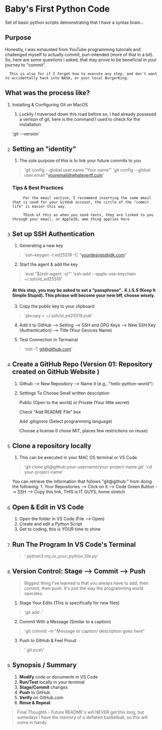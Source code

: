 # Baby's First Python Code 

Set of basic python scripts demonstrating that I have a syntax brain...

## Purpose 
Honestly, I was exhausted from YouTube programming tutorials and challenged myself to actually commit, pun-intended (more of that in a bit). So, here are some questions i asked, that may prove to be beneficial in your journey to "commit".  

      This is also for if I forget how to execute any step, and don't want to accidentally hack into NASA, or your local BurgerKing. 

## What was the process like? 
1. Installing & Configuring Git on MacOS
      1. Luckily I traversed down this road before so, I had already possesed a verison of git, here is the command I used to check for the installation 

      'git --version' 

2. ## Setting an "identity" 
      1. The sole purpose of this is to link your future commits to you 
      
      > 'git config --global user.name "Your name"' 
      > 'git config --global user.email "youremail@whatevertf.com'

      ### Tips & Best Practices 
            For the email section, I recommend inserting the same email that is used for your GitHub account, the circle of the "commit life" is easier this way.
      
            Think of this as when you send texts, they are linked to you through your email, or AppleID, ame thing applies here

      
3. ## Set up SSH Authentication 
      1. Generating a new key 
      
      > 'ssh-keygen -t ed25519 -C "yourdesires@idk.com" 

      2. Start the agent & add the key 

      > 'eval "$(ssh-agent -s)"'
      > 'ssh-add --apple-use-keychain ~/.ssh/id_ed25519'

      #### At this step, you may be asked to set a "passphrase".. K.I.S.S (Keep It Simple Stupid). This phrase will become your new bff, choose wisely. 

      3. Copy the public key to your clipboard 

      > 'pbcopy < ~/.ssh/id_ed25519.pub'

      4. Add it to GitHub --> Setting --> SSH and GPG Keys --> New SSH Key (Authentication) --> Title (Your Devices Name)

      5. Test Connection In Termainal 

      > 'ssh -T git@github.com'

4. ## Create a GitHub Repo (Version 01: Repository created on GitHub Website )
      1. Github --> New Repository --> Name it (e.g., "hello-python-world")
      2. Settings To Choose 
            Small written description

            Public (Open to the world) or Private (Your little secret)

            Check "Add README File" box 

            Add .gitignore (Select programming language)

            Choose a license (I chose MIT, places few restrictions on reuse)
5. ## Clone a repository locally 
      1. This can be executed in your MAC OS terminal or VS Code

      > 'git clone git@github:your-username/your-project-name.git'
      > 'cd your-project-name'

      You can retrieve the information that follows "git@github:" from doing the following: 
            1. Your Repositories --> Click on it --> Code Green Button --> SSH --> Copy this link, THIS is IT GUYS, home stretch

6. ## Open & Edit in VS Code
      1. Open the folder in VS Code (File --> Open)
      2. Create and edit a Python Script 
      3. Get to coding, this is YOUR time to shine

7. ## Run The Program In VS Code's Terminal
      > ' python3 my_or_your_python_file.py'

8. ## Version Control: Stage --> Commit --> Push
      > Biggest thing I've learned is that you always have to add, then commit, then push. It's just the way the programming world operates. 

      1. Stage Your Edits (This is specifically for new files)
      > 'git add .'

      2. Commit With a Message (Similar to a caption)
      > 'git commit -m "Message or caption/ description goes here" 

      3. Push to GitHub & Feel Proud
      > ' git push'

9. ## Synopsis / Summary 
      1. **Modify** code or documents in VS Code
      2. **Run/Test** locally in your terminal
      3. **Stage/Commit** changes 
      4. **Push** to GitHub 
      5. **Verify** on GitHub.com
      6. **Rinse & Repeat**

> Final Thoughts - Future README's will NEVER get this long, but somedays I have the memory of a deflated basketball, so this will come in handy. 






